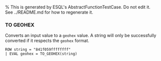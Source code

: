 % This is generated by ESQL's AbstractFunctionTestCase. Do not edit it. See ../README.md for how to regenerate it.

### TO GEOHEX
Converts an input value to a `geohex` value.
A string will only be successfully converted if it respects the
`geohex` format.

```esql
ROW string = "841f059ffffffff"
| EVAL geohex = TO_GEOHEX(string)
```
